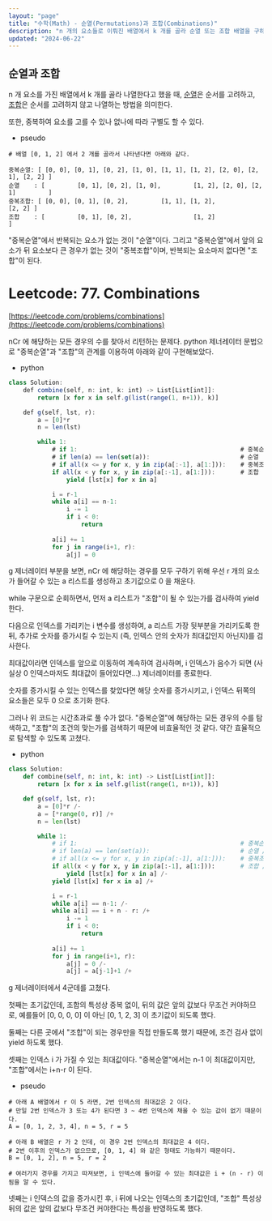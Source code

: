 ```yaml
---
layout: "page"
title: "수학(Math) - 순열(Permutations)과 조합(Combinations)"
description: "n 개의 요소들로 이뤄진 배열에서 k 개를 골라 순열 또는 조합 배열을 구하기"
updated: "2024-06-22"
---
```


## 순열과 조합

n 개 요소를 가진 배열에서 k 개를 골라 나열한다고 했을 때, [순열](https://namu.wiki/w/%EC%88%9C%EC%97%B4)은 순서를 고려하고, [조합](https://namu.wiki/w/%EC%A1%B0%ED%95%A9)은 순서를 고려하지 않고 나열하는 방법을 의미한다.

또한, 중복하여 요소를 고를 수 있나 없나에 따라 구별도 할 수 있다.

- pseudo
```pseudo
# 배열 [0, 1, 2] 에서 2 개를 골라서 나타낸다면 아래와 같다.

중복순열: [ [0, 0], [0, 1], [0, 2], [1, 0], [1, 1], [1, 2], [2, 0], [2, 1], [2, 2] ]
순열    : [         [0, 1], [0, 2], [1, 0],         [1, 2], [2, 0], [2, 1]         ]
중복조합: [ [0, 0], [0, 1], [0, 2],         [1, 1], [1, 2],                 [2, 2] ]
조합    : [         [0, 1], [0, 2],                 [1, 2]                         ]
```

"중복순열"에서 반복되는 요소가 없는 것이 "순열"이다. 그리고 "중복순열"에서 앞의 요소가 뒤 요소보다 큰 경우가 없는 것이 "중복조합"이며, 반복되는 요소마저 없다면 "조합"이 된다.

# Leetcode: 77. Combinations

[https://leetcode.com/problems/combinations](https://leetcode.com/problems/combinations)

nCr 에 해당하는 모든 경우의 수를 찾아서 리턴하는 문제다. python 제너레이터 문법으로 "중복순열"과 "조합"의 관계를 이용하여 아래와 같이 구현해보았다.

- python
```js
class Solution:
    def combine(self, n: int, k: int) -> List[List[int]]:
        return [x for x in self.g(list(range(1, n+1)), k)]

    def g(self, lst, r):
        a = [0]*r
        n = len(lst)

        while 1:
            # if 1:                                             # 중복순열
            # if len(a) == len(set(a)):                         # 순열
            # if all(x <= y for x, y in zip(a[:-1], a[1:])):    # 중복조합
            if all(x < y for x, y in zip(a[:-1], a[1:])):       # 조합
                yield [lst[x] for x in a]

            i = r-1
            while a[i] == n-1:
                i -= 1
                if i < 0:
                    return
            
            a[i] += 1
            for j in range(i+1, r):
                a[j] = 0
```

g 제너레이터 부분을 보면, nCr 에 해당하는 경우를 모두 구하기 위해 우선 r 개의 요소가 들어갈 수 있는 a 리스트를 생성하고 초기값으로 0 을 채운다.

while 구문으로 순회하면서, 먼저 a 리스트가 "조합"이 될 수 있는가를 검사하여 yield 한다.

다음으로 인덱스를 가리키는 i 변수를 생성하여, a 리스트 가장 뒷부분을 가리키도록 한 뒤, 추가로 숫자를 증가시킬 수 있는지 (즉, 인덱스 안의 숫자가 최대값인지 아닌지)를 검사한다.

최대값이라면 인덱스를 앞으로 이동하여 계속하여 검사하며, i 인덱스가 음수가 되면 (사실상 0 인덱스마저도 최대값이 들어있다면...) 제너레이터를 종료한다.

숫자를 증가시킬 수 있는 인덱스를 찾았다면 해당 숫자를 증가시키고, i 인덱스 뒤쪽의 요소들은 모두 0 으로 초기화 한다.

그러나 위 코드는 시간초과로 풀 수가 없다. "중복순열"에 해당하는 모든 경우의 수를 탐색하고, "조합"의 조건의 맞는가를 검색하기 때문에 비효율적인 것 같다. 약간 효율적으로 탐색할 수 있도록 고쳤다.

- python
```py
class Solution:
    def combine(self, n: int, k: int) -> List[List[int]]:
        return [x for x in self.g(list(range(1, n+1)), k)]

    def g(self, lst, r):
        a = [0]*r /-
        a = [*range(0, r)] /+
        n = len(lst)

        while 1:
            # if 1:                                             # 중복순열 /-
            # if len(a) == len(set(a)):                         # 순열 /-
            # if all(x <= y for x, y in zip(a[:-1], a[1:])):    # 중복조합 /-
            if all(x < y for x, y in zip(a[:-1], a[1:])):       # 조합 /-
                yield [lst[x] for x in a] /-
            yield [lst[x] for x in a] /+    

            i = r-1
            while a[i] == n-1: /-
            while a[i] == i + n - r: /+
                i -= 1
                if i < 0:
                    return
            
            a[i] += 1
            for j in range(i+1, r):
                a[j] = 0 /-
                a[j] = a[j-1]+1 /+
```

g 제너레이터에서 4군데를 고쳤다.

첫째는 초기값인데, 조합의 특성상 중복 없이, 뒤의 값은 앞의 값보다 무조건 커야하므로, 예를들어 [0, 0, 0, 0] 이 아닌 [0, 1, 2, 3] 이 초기값이 되도록 했다.

둘째는 다른 곳에서 "조합"이 되는 경우만을 직접 만들도록 했기 때문에, 조건 검사 없이 yield 하도록 했다.

셋째는 인덱스 i 가 가질 수 있는 최대값이다. "중복순열"에서는 n-1 이 최대값이지만, "조합"에서는 i+n-r 이 된다.

- pseudo
```pseudo
# 아래 A 배열에서 r 이 5 라면, 2번 인덱스의 최대값은 2 이다.
# 만일 2번 인덱스가 3 또는 4가 된다면 3 ~ 4번 인덱스에 채울 수 있는 값이 없기 때문이다.
A = [0, 1, 2, 3, 4], n = 5, r = 5

# 아래 B 배열은 r 가 2 인데, 이 경우 2번 인덱스의 최대값은 4 이다.
# 2번 이후의 인덱스가 없으므로, [0, 1, 4] 와 같은 형태도 가능하기 때문이다.
B = [0, 1, 2], n = 5, r = 2

# 여러가지 경우를 가지고 따져보면, i 인덱스에 들어갈 수 있는 최대값은 i + (n - r) 이 됨을 알 수 있다.
```

넷째는 i 인덱스의 값을 증가시킨 후, i 뒤에 나오는 인덱스의 초기값인데, "조합" 특성상 뒤의 값은 앞의 값보다 무조건 커야한다는 특성을 반영하도록 했다.
